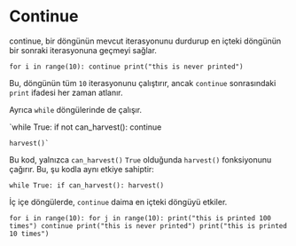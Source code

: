 # Continue
continue, bir döngünün mevcut iterasyonunu durdurup en içteki döngünün bir sonraki iterasyonuna geçmeyi sağlar.

`for i in range(10):
	continue
    print("this is never printed")`

Bu, döngünün tüm `10` iterasyonunu çalıştırır, ancak `continue` sonrasındaki `print` ifadesi her zaman atlanır.

Ayrıca `while` döngülerinde de çalışır.

`while True:
	if not can_harvest():
		continue
    
    harvest()`

Bu kod, yalnızca `can_harvest()` `True` olduğunda `harvest()` fonksiyonunu çağırır.
Bu, şu kodla aynı etkiye sahiptir:

`while True:
	if can_harvest():
		harvest()`

İç içe döngülerde, `continue` daima en içteki döngüyü etkiler.

`for i in range(10):
	for j in range(10):
	    print("this is printed 100 times")
		continue
		print("this is never printed")
	print("this is printed 10 times")`